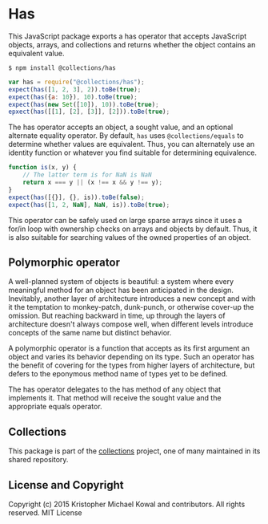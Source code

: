 # Has

This JavaScript package exports a has operator that accepts JavaScript objects,
arrays, and collections and returns whether the object contains an equivalent
value.

```
$ npm install @collections/has
```

```js
var has = require("@collections/has");
expect(has([1, 2, 3], 2)).toBe(true);
expect(has({a: 10}), 10).toBe(true);
expect(has(new Set([10]), 10)).toBe(true);
epxect(has([[1], [2], [3]], [2])).toBe(true);
```

The has operator accepts an object, a sought value, and an optional alternate
equality operator.
By default, `has` uses `@collections/equals` to determine whether values are equivalent.
Thus, you can alternately use an identity function or whatever you find
suitable for determining equivalence.

```js
function is(x, y) {
    // The latter term is for NaN is NaN
    return x === y || (x !== x && y !== y);
}
expect(has([{}], {}, is)).toBe(false);
expect(has([1, 2, NaN], NaN, is)).toBe(true);
```

This operator can be safely used on large sparse arrays since it uses a for/in
loop with ownership checks on arrays and objects by default.
Thus, it is also suitable for searching values of the owned properties of an
object.

## Polymorphic operator

A well-planned system of objects is beautiful: a system where every meaningful
method for an object has been anticipated in the design.
Inevitably, another layer of architecture introduces a new concept and with it
the temptation to monkey-patch, dunk-punch, or otherwise cover-up the omission.
But reaching backward in time, up through the layers of architecture doesn't
always compose well, when different levels introduce concepts of the same name
but distinct behavior.

A polymorphic operator is a function that accepts as its first argument an
object and varies its behavior depending on its type.
Such an operator has the benefit of covering for the types from higher layers of
architecture, but defers to the eponymous method name of types yet to be
defined.

The has operator delegates to the has method of any object that implements it.
That method will receive the sought value and the appropriate equals operator.

## Collections

This package is part of the [collections][] project, one of many maintained in
its shared repository.

[collections]: https://github.com/kriskowal/collections

## License and Copyright

Copyright (c) 2015 Kristopher Michael Kowal and contributors.
All rights reserved.
MIT License
